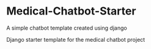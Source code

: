 # Medical-Chatbot-Starter
A simple chatbot template created using django

Django starter template for the medical chatbot project
